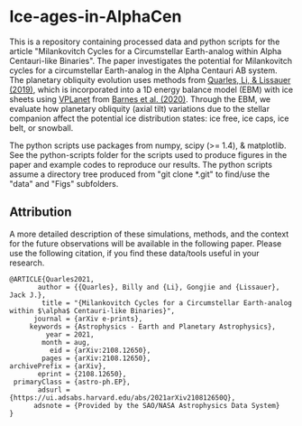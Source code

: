 # Ice-ages-in-AlphaCen

This is a repository containing processed data and python scripts for the article "Milankovitch Cycles for a Circumstellar Earth-analog within Alpha Centauri-like Binaries".  The paper investigates the potential for Milankovitch cycles for a circumstellar Earth-analog in the Alpha Centauri AB system. The planetary obliquity evolution uses methods from [Quarles, Li, & Lissauer (2019)](https://ui.adsabs.harvard.edu/abs/2019ApJ...886...56Q/abstract), which is incorporated into a 1D energy balance model (EBM) with ice sheets using [VPLanet](https://github.com/VirtualPlanetaryLaboratory/vplanet) from [Barnes et al. (2020)](https://ui.adsabs.harvard.edu/abs/2020PASP..132b4502B/abstract). Through the EBM,  we evaluate how planetary obliquity (axial tilt) variations due to the stellar companion affect the potential ice distribution states: ice free, ice caps, ice belt, or snowball.

The python scripts use packages from numpy, scipy (>= 1.4), & matplotlib.  See the python-scripts folder for the scripts used to produce figures in the paper and example codes to reproduce our results.  The python scripts assume a directory tree produced from "git clone \*.git" to find/use the "data" and "Figs" subfolders.

Attribution
--------
A more detailed description of these simulations, methods, and the context for the future observations will be available in the following paper.  Please use the following citation, if you find these data/tools useful in your research. 

```
@ARTICLE{Quarles2021,
       author = {{Quarles}, Billy and {Li}, Gongjie and {Lissauer}, Jack J.},
        title = "{Milankovitch Cycles for a Circumstellar Earth-analog within $\alpha$ Centauri-like Binaries}",
      journal = {arXiv e-prints},
     keywords = {Astrophysics - Earth and Planetary Astrophysics},
         year = 2021,
        month = aug,
          eid = {arXiv:2108.12650},
        pages = {arXiv:2108.12650},
archivePrefix = {arXiv},
       eprint = {2108.12650},
 primaryClass = {astro-ph.EP},
       adsurl = {https://ui.adsabs.harvard.edu/abs/2021arXiv210812650Q},
      adsnote = {Provided by the SAO/NASA Astrophysics Data System}
}
```
